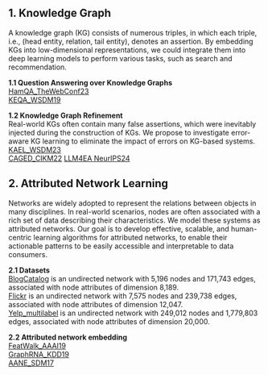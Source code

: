 ## 1. Knowledge Graph
A knowledge graph (KG) consists of numerous triples, in which each triple, i.e., (head entity, relation, tail entity), denotes an assertion. By embedding KGs into low-dimensional representations, we could integrate them into deep learning models to perform various tasks, such as search and recommendation.<br>

**1.1 Question Answering over Knowledge Graphs**<br>
[HamQA_TheWebConf23](https://github.com/DEEP-PolyU/HamQA_TheWebConf23)<br>
[KEQA_WSDM19](https://github.com/DEEP-PolyU/KEQA_WSDM19)<br>

**1.2 Knowledge Graph Refinement**<br>
Real-world KGs often contain many false assertions, which were inevitably injected during the construction of KGs. We propose to investigate error-aware KG learning to eliminate the impact of errors on KG-based systems.<br>
[KAEL_WSDM23](https://github.com/DEEP-PolyU/KAEL_WSDM23)<br>
[CAGED_CIKM22](https://github.com/DEEP-PolyU/CAGED_CIKM22)
[LLM4EA NeurIPS24](https://github.com/chensyCN/llm4ea_official)

## 2. Attributed Network Learning
Networks are widely adopted to represent the relations between objects in many disciplines. In real-world scenarios, nodes are often associated with a rich set of data describing their characteristics. We model these systems as attributed networks. Our goal is to develop effective, scalable, and human-centric learning algorithms for attributed networks, to enable their actionable patterns to be easily accessible and interpretable to data consumers.<br>

**2.1 Datasets**<br>
[BlogCatalog](https://www4.comp.polyu.edu.hk/~xiaohuang/docs/BlogCatalog.mat.zip) is an undirected network with 5,196 nodes and 171,743 edges, associated with node attributes of dimension 8,189.<br>
[Flickr](https://www4.comp.polyu.edu.hk/~xiaohuang/docs/Flickr.mat.zip) is an undirected network with 7,575 nodes and 239,738 edges, associated with node attributes of dimension 12,047.<br>
[Yelp_multilabel](https://www4.comp.polyu.edu.hk/~xiaohuang/docs/Yelp_multilabel.mat.zip) is an undirected network with 249,012 nodes and 1,779,803 edges, associated with node attributes of dimension 20,000.<br>

**2.2 Attributed network embedding**<br>
[FeatWalk_AAAI19](https://github.com/DEEP-PolyU/FeatWalk_AAAI19)<br>
[GraphRNA_KDD19](https://github.com/DEEP-PolyU/GraphRNA_KDD19)<br>
[AANE_SDM17](https://github.com/DEEP-PolyU/AANE_Python)<br>
